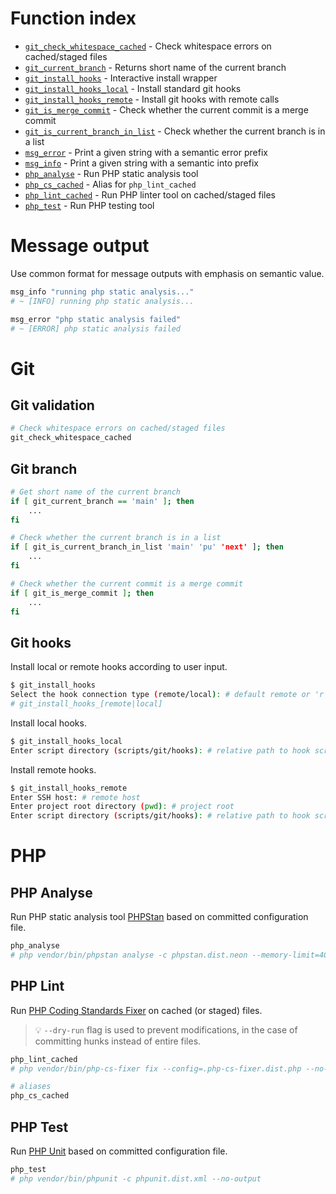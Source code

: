 # Function index

-   [`git_check_whitespace_cached`](#git-validation) - Check whitespace errors on cached/staged files
-   [`git_current_branch`](#git-branch) - Returns short name of the current branch
-   [`git_install_hooks`](#git-hooks) - Interactive install wrapper
-   [`git_install_hooks_local`](#git-hooks) - Install standard git hooks
-   [`git_install_hooks_remote`](#git-hooks) - Install git hooks with remote calls
-   [`git_is_merge_commit`](#git-branch) - Check whether the current commit is a merge commit
-   [`git_is_current_branch_in_list`](#git-branch) - Check whether the current branch is in a list
-   [`msg_error`](#message-output) - Print a given string with a semantic error prefix
-   [`msg_info`](#message-output) - Print a given string with a semantic into prefix
-   [`php_analyse`](#php-analyse) - Run PHP static analysis tool
-   [`php_cs_cached`](#php-lint) - Alias for `php_lint_cached`
-   [`php_lint_cached`](#php-lint) - Run PHP linter tool on cached/staged files
-   [`php_test`](#php-test) - Run PHP testing tool

# Message output

Use common format for message outputs with emphasis on semantic value.

```bash
msg_info "running php static analysis..."
# ~ [INFO] running php static analysis...

msg_error "php static analysis failed"
# ~ [ERROR] php static analysis failed
```

# Git

## Git validation

```bash
# Check whitespace errors on cached/staged files
git_check_whitespace_cached
```

## Git branch

```bash
# Get short name of the current branch
if [ git_current_branch == 'main' ]; then
    ...
fi
```

```bash
# Check whether the current branch is in a list
if [ git_is_current_branch_in_list 'main' 'pu' 'next' ]; then
    ...
fi
```

```bash
# Check whether the current commit is a merge commit
if [ git_is_merge_commit ]; then
    ...
fi
```

## Git hooks

Install local or remote hooks according to user input.

```bash
$ git_install_hooks
Select the hook connection type (remote/local): # default remote or 'r'
# git_install_hooks_[remote|local]
```

Install local hooks.

```bash
$ git_install_hooks_local
Enter script directory (scripts/git/hooks): # relative path to hook scripts
```

Install remote hooks.

```bash
$ git_install_hooks_remote
Enter SSH host: # remote host
Enter project root directory (pwd): # project root
Enter script directory (scripts/git/hooks): # relative path to hook scripts
```

# PHP

## PHP Analyse

Run PHP static analysis tool [PHPStan](https://phpstan.org) based on committed configuration file.

```bash
php_analyse
# php vendor/bin/phpstan analyse -c phpstan.dist.neon --memory-limit=4G --no-interaction --no-progress --quiet
```

## PHP Lint

Run [PHP Coding Standards Fixer](https://cs.symfony.com) on cached (or staged) files.

> 💡 `--dry-run` flag is used to prevent modifications, in the case of committing hunks instead of entire files.

```bash
php_lint_cached
# php vendor/bin/php-cs-fixer fix --config=.php-cs-fixer.dist.php --no-interaction --dry-run --stop-on-violation --quiet $cached_files

# aliases
php_cs_cached
```

## PHP Test

Run [PHP Unit](https://cs.symfony.com) based on committed configuration file.

```bash
php_test
# php vendor/bin/phpunit -c phpunit.dist.xml --no-output
```
